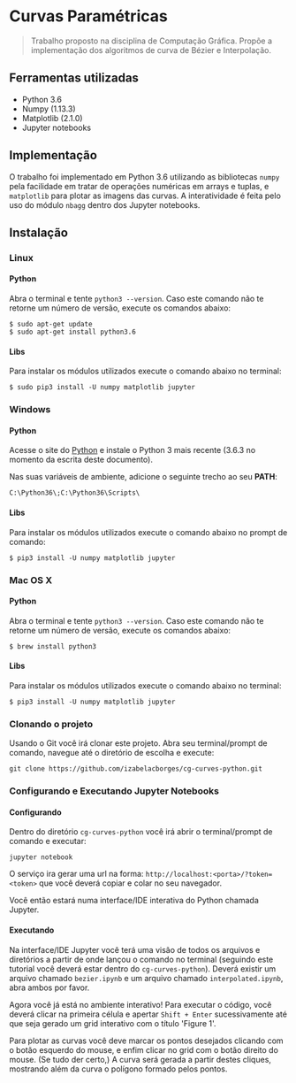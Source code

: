 # Curvas Paramétricas

> Trabalho proposto na disciplina de Computação Gráfica. Propõe a implementação
> dos algoritmos de curva de Bézier e Interpolação.

## Ferramentas utilizadas

* Python 3.6
* Numpy (1.13.3)
* Matplotlib (2.1.0)
* Jupyter notebooks

## Implementação

O trabalho foi implementado em Python 3.6 utilizando as bibliotecas `numpy` pela
facilidade em tratar de operações numéricas em arrays e tuplas, e `matplotlib` para plotar as
imagens das curvas. A interatividade é feita pelo uso do módulo `nbagg` dentro
dos Jupyter notebooks.

## Instalação

### Linux

#### Python

Abra o terminal e tente `python3 --version`. Caso este comando não te retorne um
número de versão, execute os comandos abaixo:

```shell
$ sudo apt-get update
$ sudo apt-get install python3.6
```

#### Libs

Para instalar os módulos utilizados execute o comando abaixo no terminal:

```shell
$ sudo pip3 install -U numpy matplotlib jupyter
```

### Windows

#### Python

Acesse o site do [Python](https://www.python.org/downloads/windows/) e instale o
Python 3 mais recente (3.6.3 no momento da escrita deste documento).

Nas suas variáveis de ambiente, adicione o seguinte trecho ao seu **PATH**:

```
C:\Python36\;C:\Python36\Scripts\
```

#### Libs

Para instalar os módulos utilizados execute o comando abaixo no prompt de
comando:

```shell
$ pip3 install -U numpy matplotlib jupyter
```

### Mac OS X

#### Python

Abra o terminal e tente `python3 --version`. Caso este comando não te retorne um
número de versão, execute os comandos abaixo:

```shell
$ brew install python3
```

#### Libs

Para instalar os módulos utilizados execute o comando abaixo no terminal:

```shell
$ pip3 install -U numpy matplotlib jupyter
```

### Clonando o projeto

Usando o Git você irá clonar este projeto. Abra seu terminal/prompt de comando,
navegue até o diretório de escolha e execute:

```git
git clone https://github.com/izabelacborges/cg-curves-python.git
```

### Configurando e Executando Jupyter Notebooks

#### Configurando

Dentro do diretório `cg-curves-python` você irá abrir o terminal/prompt de
comando e executar:

```shell
jupyter notebook
```

O serviço ira gerar uma url na forma: `http://localhost:<porta>/?token=<token>`
que você deverá copiar e colar no seu navegador.

Você então estará numa interface/IDE interativa do Python chamada Jupyter.

#### Executando

Na interface/IDE Jupyter você terá uma visão de todos os arquivos e diretórios a
partir de onde lançou o comando no terminal (seguindo este tutorial você deverá
estar dentro do `cg-curves-python`). Deverá existir um arquivo chamado
`bezier.ipynb` e um arquivo chamado `interpolated.ipynb`, abra ambos por favor.

Agora você já está no ambiente interativo! Para executar o código, você deverá
clicar na primeira célula e apertar `Shift + Enter` sucessivamente até que seja
gerado um grid interativo com o título 'Figure 1'.

Para plotar as curvas você deve marcar os pontos desejados clicando com o botão
esquerdo do mouse, e enfim clicar no grid com o botão direito do mouse. (Se tudo
der certo,) A curva será gerada a partir destes cliques, mostrando além da curva
o polígono formado pelos pontos.
